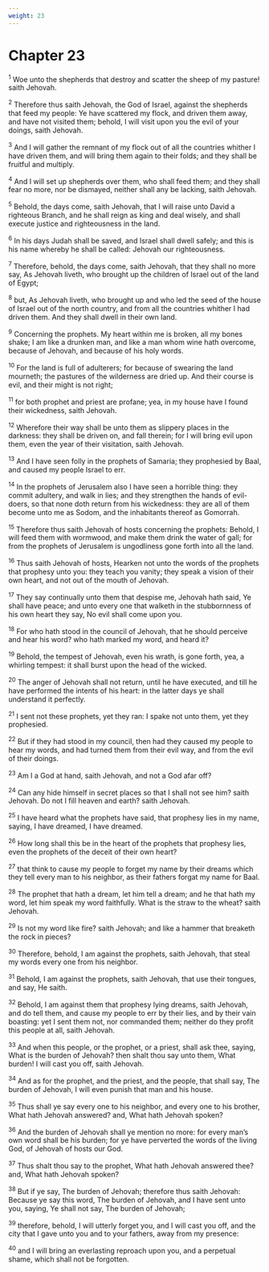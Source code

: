 ```yaml
---
weight: 23
---
```


# Chapter 23

<sup>1</sup> Woe unto the shepherds that destroy and scatter the sheep of my pasture! saith Jehovah. 

<sup>2</sup> Therefore thus saith Jehovah, the God of Israel, against the shepherds that feed my people: Ye have scattered my flock, and driven them away, and have not visited them; behold, I will visit upon you the evil of your doings, saith Jehovah. 

<sup>3</sup> And I will gather the remnant of my flock out of all the countries whither I have driven them, and will bring them again to their folds; and they shall be fruitful and multiply. 

<sup>4</sup> And I will set up shepherds over them, who shall feed them; and they shall fear no more, nor be dismayed, neither shall any be lacking, saith Jehovah. 

<sup>5</sup> Behold, the days come, saith Jehovah, that I will raise unto David a righteous Branch, and he shall reign as king and deal wisely, and shall execute justice and righteousness in the land. 

<sup>6</sup> In his days Judah shall be saved, and Israel shall dwell safely; and this is his name whereby he shall be called: Jehovah our righteousness. 

<sup>7</sup> Therefore, behold, the days come, saith Jehovah, that they shall no more say, As Jehovah liveth, who brought up the children of Israel out of the land of Egypt; 

<sup>8</sup> but, As Jehovah liveth, who brought up and who led the seed of the house of Israel out of the north country, and from all the countries whither I had driven them. And they shall dwell in their own land. 

<sup>9</sup> Concerning the prophets. My heart within me is broken, all my bones shake; I am like a drunken man, and like a man whom wine hath overcome, because of Jehovah, and because of his holy words. 

<sup>10</sup> For the land is full of adulterers; for because of swearing the land mourneth; the pastures of the wilderness are dried up. And their course is evil, and their might is not right; 

<sup>11</sup> for both prophet and priest are profane; yea, in my house have I found their wickedness, saith Jehovah. 

<sup>12</sup> Wherefore their way shall be unto them as slippery places in the darkness: they shall be driven on, and fall therein; for I will bring evil upon them, even the year of their visitation, saith Jehovah. 

<sup>13</sup> And I have seen folly in the prophets of Samaria; they prophesied by Baal, and caused my people Israel to err. 

<sup>14</sup> In the prophets of Jerusalem also I have seen a horrible thing: they commit adultery, and walk in lies; and they strengthen the hands of evil-doers, so that none doth return from his wickedness: they are all of them become unto me as Sodom, and the inhabitants thereof as Gomorrah. 

<sup>15</sup> Therefore thus saith Jehovah of hosts concerning the prophets: Behold, I will feed them with wormwood, and make them drink the water of gall; for from the prophets of Jerusalem is ungodliness gone forth into all the land. 

<sup>16</sup> Thus saith Jehovah of hosts, Hearken not unto the words of the prophets that prophesy unto you: they teach you vanity; they speak a vision of their own heart, and not out of the mouth of Jehovah. 

<sup>17</sup> They say continually unto them that despise me, Jehovah hath said, Ye shall have peace; and unto every one that walketh in the stubbornness of his own heart they say, No evil shall come upon you. 

<sup>18</sup> For who hath stood in the council of Jehovah, that he should perceive and hear his word? who hath marked my word, and heard it? 

<sup>19</sup> Behold, the tempest of Jehovah, even his wrath, is gone forth, yea, a whirling tempest: it shall burst upon the head of the wicked. 

<sup>20</sup> The anger of Jehovah shall not return, until he have executed, and till he have performed the intents of his heart: in the latter days ye shall understand it perfectly. 

<sup>21</sup> I sent not these prophets, yet they ran: I spake not unto them, yet they prophesied. 

<sup>22</sup> But if they had stood in my council, then had they caused my people to hear my words, and had turned them from their evil way, and from the evil of their doings. 

<sup>23</sup> Am I a God at hand, saith Jehovah, and not a God afar off? 

<sup>24</sup> Can any hide himself in secret places so that I shall not see him? saith Jehovah. Do not I fill heaven and earth? saith Jehovah. 

<sup>25</sup> I have heard what the prophets have said, that prophesy lies in my name, saying, I have dreamed, I have dreamed. 

<sup>26</sup> How long shall this be in the heart of the prophets that prophesy lies, even the prophets of the deceit of their own heart? 

<sup>27</sup> that think to cause my people to forget my name by their dreams which they tell every man to his neighbor, as their fathers forgat my name for Baal. 

<sup>28</sup> The prophet that hath a dream, let him tell a dream; and he that hath my word, let him speak my word faithfully. What is the straw to the wheat? saith Jehovah. 

<sup>29</sup> Is not my word like fire? saith Jehovah; and like a hammer that breaketh the rock in pieces? 

<sup>30</sup> Therefore, behold, I am against the prophets, saith Jehovah, that steal my words every one from his neighbor. 

<sup>31</sup> Behold, I am against the prophets, saith Jehovah, that use their tongues, and say, He saith. 

<sup>32</sup> Behold, I am against them that prophesy lying dreams, saith Jehovah, and do tell them, and cause my people to err by their lies, and by their vain boasting: yet I sent them not, nor commanded them; neither do they profit this people at all, saith Jehovah. 

<sup>33</sup> And when this people, or the prophet, or a priest, shall ask thee, saying, What is the burden of Jehovah? then shalt thou say unto them, What burden! I will cast you off, saith Jehovah. 

<sup>34</sup> And as for the prophet, and the priest, and the people, that shall say, The burden of Jehovah, I will even punish that man and his house. 

<sup>35</sup> Thus shall ye say every one to his neighbor, and every one to his brother, What hath Jehovah answered? and, What hath Jehovah spoken? 

<sup>36</sup> And the burden of Jehovah shall ye mention no more: for every man’s own word shall be his burden; for ye have perverted the words of the living God, of Jehovah of hosts our God. 

<sup>37</sup> Thus shalt thou say to the prophet, What hath Jehovah answered thee? and, What hath Jehovah spoken? 

<sup>38</sup> But if ye say, The burden of Jehovah; therefore thus saith Jehovah: Because ye say this word, The burden of Jehovah, and I have sent unto you, saying, Ye shall not say, The burden of Jehovah; 

<sup>39</sup> therefore, behold, I will utterly forget you, and I will cast you off, and the city that I gave unto you and to your fathers, away from my presence: 

<sup>40</sup> and I will bring an everlasting reproach upon you, and a perpetual shame, which shall not be forgotten. 


